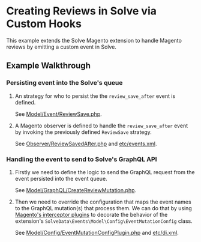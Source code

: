 # Creating Reviews in Solve via Custom Hooks

This example extends the Solve Magento extension to handle Magento reviews by emitting a custom event in Solve.

## Example Walkthrough

### Persisting event into the Solve's queue

1. An strategy for who to persist the the `review_save_after` event is defined.
    
    See [Model/Event/ReviewSave.php](Model/Event/ReviewSave.php).

1. A Magento observer is defined to handle the `review_save_after` event by invoking the previously defined `ReviewSave` strategy.

    See [Observer/ReviewSavedAfter.php](Observer/ReviewSavedAfter.php) and [etc/events.xml](etc/events.xml).

### Handling the event to send to Solve's GraphQL API

1. Firstly we need to define the logic to send the GraphQL request from the event persisted into the event queue.

    See [Model/GraphQL/CreateReviewMutation.php](Model/GraphQL/CreateReviewMutation.php).

1. Then we need to override the configuration that maps the event names to the GraphQL mutation(s) that process them. We can do that by using [Magento's interceptor plugins](https://devdocs.magento.com/guides/v2.4/extension-dev-guide/plugins.html) to decorate the behavior of the extension's `SolveData\Events\Model\Config\EventMutationConfig` class.

    See [Model/Config/EventMutationConfigPlugin.php](Model/Config/EventMutationConfigPlugin.php) and [etc/di.xml](etc/di.xml).
